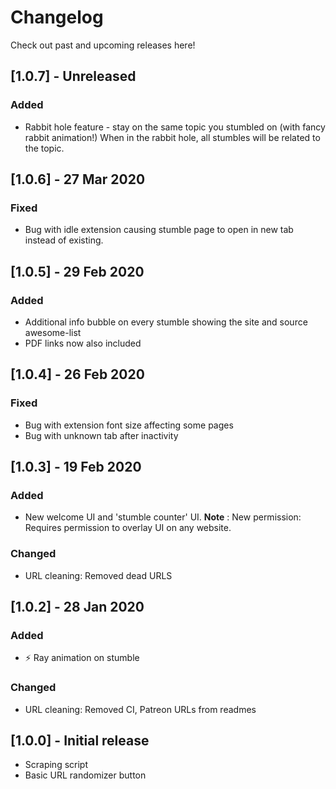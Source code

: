 # Changelog
Check out past and upcoming releases here!

## [1.0.7] - Unreleased

### Added
- Rabbit hole feature - stay on the same topic you stumbled on (with fancy rabbit animation!) When in the rabbit hole, all stumbles will be related to the topic. 

## [1.0.6] - 27 Mar 2020

### Fixed
- Bug with idle extension causing stumble page to open in new tab instead of existing.

## [1.0.5] - 29 Feb 2020
### Added
- Additional info bubble on every stumble showing the site and source awesome-list
- PDF links now also included

## [1.0.4] - 26 Feb 2020
### Fixed
- Bug with extension font size affecting some pages
- Bug with unknown tab after inactivity

## [1.0.3] - 19 Feb 2020
### Added
- New welcome UI and 'stumble counter' UI. __Note__ : New permission: Requires permission to overlay UI on any website. 
### Changed
- URL cleaning: Removed dead URLS

## [1.0.2] - 28 Jan 2020
### Added
- ⚡️ Ray animation on stumble
### Changed
- URL cleaning: Removed CI, Patreon URLs from readmes

## [1.0.0] - Initial release
- Scraping script
- Basic URL randomizer button
